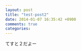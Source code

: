 ```yaml
---
layout: post
title: "test-post2"
date: 2014-01-07 16:35:42 +0900
comments: true
categories: 
---
```

てすと２だよー